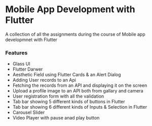 # Mobile App Development with Flutter
  A collection of all the assignments during the course of Mobile 
    app developmnet with Flutter
### Features
- Glass UI 
- Flutter Darwer
- Aesthetic Field using Flutter Cards & an Alert Dialog
- Adding User records to an Api
- Fetching the records from an API and displaying it on the screen
- Upload a profile image to an API both from gallary and camera
- User registration form with all the validation
- Tab bar showing 5 different kinds of buttons in Flutter
- Tab bar showing 6 different kinds of Inputs & Selection in Flutter  
- Carousel Slider
- Video Player with pause anad play button
